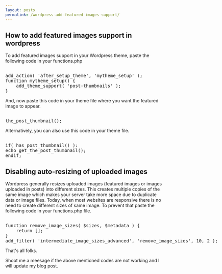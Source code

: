 ```yaml
---
layout: posts
permalink: /wordpress-add-featured-images-support/
---
```


<h2>How to add featured images support in wordpress</h2>

<p>To add featured images support in your Wordpress theme, paste the following code in your functions.php</p>

<xmp>	
add_action( 'after_setup_theme', 'mytheme_setup' );
function mytheme_setup() {
	add_theme_support( 'post-thumbnails' );
}
</xmp>

<p>And, now paste this code in your theme file where you want the featured image to appear.</p>

<xmp>
the_post_thumbnail();
</xmp>

<p>Alternatively, you can also use this code in your theme file.</p>

<xmp>
if( has_post_thumbnail() ):
echo get_the_post_thumbnail();
endif;
</xmp>

<h2>Disabling auto-resizing of uploaded images</h2>

<p>Wordpress generally resizes uploaded images (featured images or images uploaded in posts) into different sizes. This creates multiple copies of the same image which makes your server take more space due to duplicate data or image files. Today, when most websites are responsive there is no need to create different sizes of same image. To prevent that paste the following code in your functions.php file.</p>

<xmp>
function remove_image_sizes( $sizes, $metadata ) {
    return [];
}
add_filter( 'intermediate_image_sizes_advanced', 'remove_image_sizes', 10, 2 );
</xmp>

<p>That's all folks.</p>

<p>Shoot me a meesage if the above mentioned codes are not working and I will update my blog post.</p>
